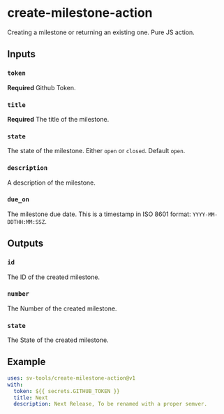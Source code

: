 # create-milestone-action
Creating a milestone or returning an existing one. Pure JS action.

## Inputs

### `token`

**Required** Github Token.

### `title`

**Required** The title of the milestone.

### `state`

The state of the milestone. Either `open` or `closed`. Default `open`.

### `description`

A description of the milestone.

### `due_on`

The milestone due date. This is a timestamp in ISO 8601 format: `YYYY-MM-DDTHH:MM:SSZ`.


## Outputs

### `id`

The ID of the created milestone.

### `number`

The Number of the created milestone.

### `state`

The State of the created milestone.

## Example

```yaml
uses: sv-tools/create-milestone-action@v1
with:
  token: ${{ secrets.GITHUB_TOKEN }}
  title: Next
  description: Next Release, To be renamed with a proper semver.
```
